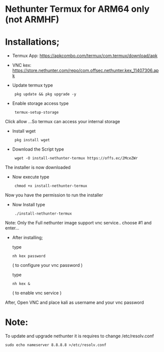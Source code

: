 # Nethunter Termux for ARM64 only (not ARMHF) 

# Installations;


 - Termux App: https://apkcombo.com/termux/com.termux/download/apk
  
 - VNC kex: https://store.nethunter.com/repo/com.offsec.nethunter.kex_11407306.apk



- Update termux type

       pkg update && pkg upgrade -y
   
- Enable storage access type

       termux-setup-storage

Click allow ...So termux can access your internal storage


- Install wget

       pkg install wget


- Download the Script type 

       wget -O install-nethunter-termux https://offs.ec/2MceZWr

The installer is now downloaded

- Now execute type

       chmod +x install-nethunter-termux

Now you have the permission to run the installer


- Now Install type 

       ./install-nethunter-termux


Note: Only the Full nethunter image support vnc service..
choose #1 and enter...




- After installing;

   type
     
      nh kex password 
      
   ( to configure your vnc password )
  
   type 
       
      nh kex &
      
   ( to enable vnc service )


After, Open VNC and place kali as username and your vnc password 



# Note:
To update and upgrade nethunter it is requires to change /etc/resolv.conf

    sudo echo nameserver 8.8.8.8 >/etc/resolv.conf


 
